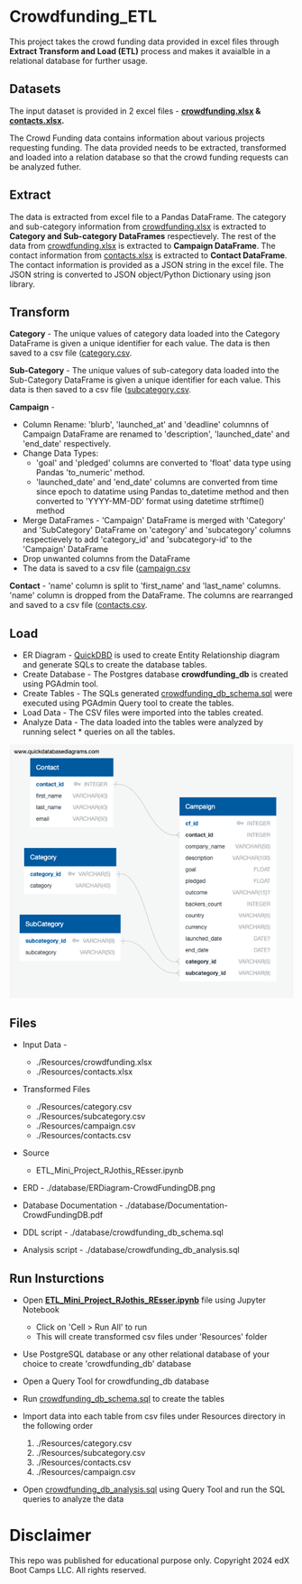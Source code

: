 # Crowdfunding_ETL

This project takes the crowd funding data provided in excel files through **Extract Transform and Load (ETL)** process and makes it avaialble in a relational database for further usage. 

## Datasets

The input dataset is provided in 2 excel files - **[crowdfunding.xlsx](./Resources/crowdfunding.xlsx) & [contacts.xlsx](./Resources/contacts.xlsx).**

The Crowd Funding data contains information about various projects requesting funding. The data provided needs to be extracted, transformed and loaded into a relation database so that the crowd funding requests can be analyzed futher. 

## Extract

The data is extracted from excel file to a Pandas DataFrame.
The category and sub-category information from [crowdfunding.xlsx](./Resources/crowdfunding.xlsx) is extracted to **Category and Sub-category DataFrames** respectievely.
The rest of the data from [crowdfunding.xlsx](./Resources/crowdfunding.xlsx) is extracted to **Campaign DataFrame**.
The contact information from [contacts.xlsx](./Resources/contacts.xlsx) is extracted to **Contact DataFrame**. The contact information is provided as a JSON string in the excel file. The JSON string is converted to JSON object/Python Dictionary using json library.  


## Transform

**Category** - The unique values of category data loaded into the Category DataFrame is given a unique identifier for each value. The data is then saved to a csv file ([category.csv](./Resources/category.csv). 

**Sub-Category** - The unique values of sub-category data loaded into the Sub-Category DataFrame is given a unique identifier for each value. This data is then saved to a csv file ([subcategory.csv](./Resources/subcategory.csv).

**Campaign** - 
  * Column Rename: 'blurb', 'launched_at' and 'deadline' columnns of Campaign DataFrame are renamed to 'description', 'launched_date' and 'end_date' respectively.
  * Change Data Types:
    - 'goal' and 'pledged' columns are converted to 'float' data type using Pandas 'to_numeric' method.
    - 'launched_date' and 'end_date' columns are converted from time since epoch to datatime using Pandas to_datetime method and then converted to 'YYYY-MM-DD' format using datetime strftime() method
  * Merge DataFrames - 'Campaign' DataFrame is merged with 'Category' and 'SubCategory' DataFrame on 'category' and 'subcategory' columns respectievely to add 'category_id' and 'subcategory-id' to the 'Campaign' DataFrame
  * Drop unwanted columns from the DataFrame
  * The data is saved to a csv file ([campaign.csv](./Resources/campaign.csv)

**Contact** - 'name' column is split to 'first_name' and 'last_name' columns. 'name' column is dropped from the DataFrame. The columns are rearranged and saved to a csv file ([contacts.csv](./Resources/contacts.csv).  
  
## Load
  * ER Diagram - [QuickDBD](https://www.quickdatabasediagrams.com/) is used to create Entity Relationship diagram and generate SQLs to create the database tables.
  * Create Database - The Postgres database **crowdfunding_db** is created using PGAdmin tool.
  * Create Tables - The SQLs generated [crowdfunding_db_schema.sql]( ./database/crowdfunding_db_schema.sql) were executed using PGAdmin Query tool to create the tables.
  * Load Data - The CSV files were imported into the tables created.
  * Analyze Data - The data loaded into the tables were analyzed by running select * queries on all the tables.

![Image Info](./database/ERDiagram-CrowdFundingDB.png)

## Files

* Input Data -
   - ./Resources/crowdfunding.xlsx
   - ./Resources/contacts.xlsx

* Transformed Files
  - ./Resources/category.csv
  - ./Resources/subcategory.csv
  - ./Resources/campaign.csv
  - ./Resources/contacts.csv

* Source
  - ETL_Mini_Project_RJothis_REsser.ipynb 

* ERD - ./database/ERDiagram-CrowdFundingDB.png

* Database Documentation - ./database/Documentation-CrowdFundingDB.pdf

* DDL script - ./database/crowdfunding_db_schema.sql

* Analysis script - ./database/crowdfunding_db_analysis.sql
 

## Run Insturctions

* Open [**ETL_Mini_Project_RJothis_REsser.ipynb**](./ETL_Mini_Project_RJothis_REsser.ipynb) file using Jupyter Notebook
  - Click on 'Cell > Run All' to run
  - This will create transformed csv files under 'Resources' folder

* Use PostgreSQL database or any other relational database of your choice to create 'crowdfunding_db' database

* Open a Query Tool for crowdfunding_db database

* Run [crowdfunding_db_schema.sql](database/crowdfunding_db_schema.sql) to create the tables

* Import data into each table from csv files under Resources directory in the following order
  1. ./Resources/category.csv
  2. ./Resources/subcategory.csv
  3. ./Resources/contacts.csv
  4. ./Resources/campaign.csv

* Open [crowdfunding_db_analysis.sql](./database/crowdfunding_db_analysis.sql) using Query Tool and run the SQL queries to analyze the data
    
# Disclaimer
This repo was published for educational purpose only. Copyright 2024 edX Boot Camps LLC. All rights reserved.


